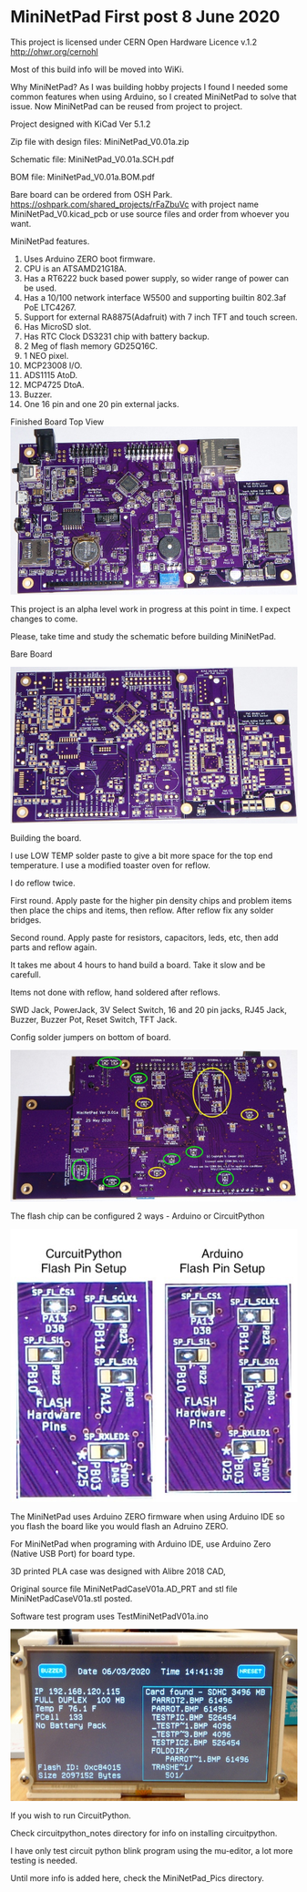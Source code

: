 # MiniNetPad  First post 8 June 2020

This project is licensed under CERN Open Hardware Licence v.1.2 http://ohwr.org/cernohl

Most of this build info will be moved into WiKi.

Why MiniNetPad? As I was building hobby projects I found I needed some common features when using Arduino, so I created MiniNetPad to solve that issue. Now MiniNetPad can be reused from project to project.

Project designed with KiCad Ver 5.1.2

Zip file with design files: MiniNetPad_V0.01a.zip

Schematic file: MiniNetPad_V0.01a.SCH.pdf

BOM file: MiniNetPad_V0.01a.BOM.pdf

Bare board can be ordered from OSH Park. https://oshpark.com/shared_projects/rFaZbuVc with project name MiniNetPad_V0.kicad_pcb or use source files and order from whoever you want.

MiniNetPad features.
 1. Uses Arduino ZERO boot firmware.
 2. CPU is an ATSAMD21G18A.
 3. Has a RT6222 buck based power supply, so wider range of power can be used.
 4. Has a 10/100 network interface W5500 and supporting builtin 802.3af PoE LTC4267.
 5. Support for external RA8875(Adafruit) with 7 inch TFT and touch screen.
 6. Has MicroSD slot.
 7. Has RTC Clock DS3231 chip with battery backup.
 8. 2 Meg of flash memory GD25Q16C.
 9. 1 NEO pixel.
10. MCP23008 I/O.
11. ADS1115 AtoD.
12. MCP4725 DtoA.
13. Buzzer.
14. One 16 pin and one 20 pin external jacks.

Finished Board Top View
![alt text](https://github.com/Sd4Projects/MiniNetPad/blob/master/MiniNetPad.jpg?raw=true "finishedboard")

This project is an alpha level work in progress at this point in time. I expect changes to come.

Please, take time and study the schematic before building MiniNetPad.

Bare Board

![alt text](https://github.com/Sd4Projects/MiniNetPad/blob/master/MiniNetPad_Pics/01_board_of_top.jpg?raw=true "boardtop")

Building the board.

  I use LOW TEMP solder paste to give a bit more space for the top end temperature. I use a modified toaster oven for reflow.
  
  I do reflow twice.
  
  First round. Apply paste for the higher pin density chips and problem items then place the chips and items, then reflow.
      After reflow fix any solder bridges.
      
  Second round. Apply paste for resistors, capacitors, leds, etc, then add parts and reflow again.
    
  It takes me about 4 hours to hand build a board. Take it slow and be carefull.

Items not done with reflow, hand soldered after reflows.

  SWD Jack, PowerJack, 3V Select Switch, 16 and 20 pin jacks, RJ45 Jack, Buzzer, Buzzer Pot, Reset Switch, TFT Jack.

Config solder jumpers on bottom of board.

![alt text](https://github.com/Sd4Projects/MiniNetPad/blob/master/MiniNetPad_Pics/07_board_bottom_pads.jpg?raw=true "boardBottomjumpers")

The flash chip can be configured 2 ways - Arduino or CircuitPython

![alt text](https://github.com/Sd4Projects/MiniNetPad/blob/master/MiniNetPad_Pics/11_Flash_Config_Options.jpg?raw=true "flashConfig")

The MiniNetPad uses Arduino ZERO firmware when using Arduino IDE so you flash the board like you would flash an Adruino ZERO.

For MiniNetPad when programing with Arduino IDE, use Arduino Zero (Native USB Port) for board type.

3D printed PLA case was designed with Alibre 2018 CAD,

  Original source file MiniNetPadCaseV01a.AD_PRT and stl file MiniNetPadCaseV01a.stl posted.

Software test program uses TestMiniNetPadV01a.ino

![alt text](https://github.com/Sd4Projects/MiniNetPad/blob/master/MiniNetPad_Pics/15_arduino_testcode.jpg?raw=true "testcode")

If you wish to run CircuitPython.

  Check circuitpython_notes directory for info on installing circuitpython.
  
  I have only test circuit python blink program using the mu-editor, a lot more testing is needed.

Until more info is added here, check the MiniNetPad_Pics directory.
